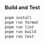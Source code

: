 ### Build and Test

```sh
pnpm install
pnpm run format
pnpm run lint
pnpm run build
pnpm run test

```

